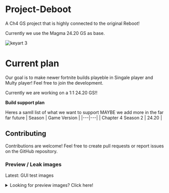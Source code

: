 # Project-Deboot
A Ch4 GS project that is highly connected to the original Reboot!

Currently we use the Magma 24.20 GS as base.


![keyart 3](https://github.com/user-attachments/assets/e414c9a0-227c-456e-98f3-0dfb686d9aa7)

# Current plan
Our goal is to make newer fortnite builds playeble in Singale player and Multy player! Feel free to join the development.

Currently we are working on a 1:1 24.20 GS!!

**Build support plan**

Heres a samll list of what we want to support MAYBE we add more in the far far future
| Season | Game Version |
|---|---|
| Chapter 4 Season 2 | 24.20 |






## Contributing
Contributions are welcome! Feel free to create pull requests or report issues on the GitHub repository.


### Preview / Leak images
Latest: GUI test images
<details>
  
  <br>

<summary>Looking for preview images? Click here!</summary>

# GUI test 4 
`FULL GUI test 4`

![FULLGUi4](https://github.com/user-attachments/assets/6372ed89-0f28-4ec2-8eaf-a31a2a203a70)


`GUI test 4 (Lategame tab)`

![GUI4LGtab](https://github.com/user-attachments/assets/15ac9914-f5bc-4794-8e80-ef646b7099e0)


`Dump tab (GUI 4)`
Not finished yet 

![dumptab](https://github.com/user-attachments/assets/689946af-f36e-4ca9-b86c-264c14496d76)

# GUI test 9
`New Player tab with the list of players and options`

![Test9Playertab](https://github.com/user-attachments/assets/511d9621-1d8d-4fa4-b680-2bd8c974fea9)

`2nd image (separete player's HP and Shields  silder)`

![2ndimage](https://github.com/user-attachments/assets/df0a31f0-6d66-41f2-ae31-fc129d27eaa2)

`Game tab on Test 9`

![GametabeTest9](https://github.com/user-attachments/assets/d38ef8ad-4195-4e8b-b90e-efbe99194eca)


`Test 9 Lategame tab`

![Test9LGtab](https://github.com/user-attachments/assets/f752e2cb-e71c-466c-8bb2-9a141c6234fe)


`Other 3`
soon

`Other 4`
soon

`Other 5`
soon



</details>
